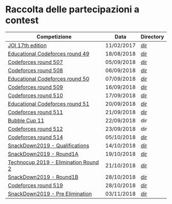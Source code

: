 # Raccolta delle partecipazioni a contest

Competizione | Data | Directory
--- | --- | ---
[JOI 17th edition](https://cms.ioi-jp.org/joi-ho-2018/index-en.html) | 11/02/2017 | [dir](https://github.com/Flipper97/PortafoglioVoti/tree/master/partecipazioni_gare/JOI_17th_edition)
[Educational Codeforces round 49](https://codeforces.com/contest/1027) | 18/08/2018 | [dir](https://github.com/Flipper97/PortafoglioVoti/tree/master/partecipazioni_gare/Educational_Codeforces_Round_49)
[Codeforces round 507](https://codeforces.com/contest/1040) | 05/09/2018 | [dir](https://github.com/Flipper97/PortafoglioVoti/tree/master/partecipazioni_gare/Codeforces_Round_507)
[Codeforces round 508](https://codeforces.com/contest/1038) | 06/09/2018 | [dir](https://github.com/Flipper97/PortafoglioVoti/tree/master/partecipazioni_gare/Codeforces_Round_508)
[Educational Codeforces round 50](https://codeforces.com/contest/1036) | 07/09/2018 | [dir](https://github.com/Flipper97/PortafoglioVoti/tree/master/partecipazioni_gare/Educational_Codeforces_Round_50)
[Codeforces round 509](https://codeforces.com/contest/1041) | 16/09/2018 | [dir](https://github.com/Flipper97/PortafoglioVoti/tree/master/partecipazioni_gare/Codeforces_Round_509)
[Codeforces round 510](https://codeforces.com/contest/1042) | 17/09/2018 | [dir](https://github.com/Flipper97/PortafoglioVoti/tree/master/partecipazioni_gare/Codeforces_Round_510)
[Educational Codeforces round 51](https://codeforces.com/contest/1051) | 20/09/2018 | [dir](https://github.com/Flipper97/PortafoglioVoti/tree/master/partecipazioni_gare/Educational_Codeforces_Round_51)
[Codeforces round 511](https://codeforces.com/contest/1047) | 21/09/2018 | [dir](https://github.com/Flipper97/PortafoglioVoti/tree/master/partecipazioni_gare/Codeforces_Round_511)
[Bubble Cup 11](https://codeforces.com/contest/1046) | 22/09/2018 | dir
[Codeforces round 512](https://codeforces.com/contest/1058) | 23/09/2018 | dir
[Codeforces round 514](https://codeforces.com/contest/1059) | 05/10/2018 | [dir](https://github.com/Flipper97/PortafoglioVoti/tree/master/partecipazioni_gare/Codeforces_Round_514)
[SnackDown2019 - Qualifications](https://www.codechef.com/SNCKQL19?utm_source=contest_listing&utm_medium=link&utm_campaign=SNCKQL19) | 14/10/2018 | [dir](https://github.com/Flipper97/PortafoglioVoti/tree/master/partecipazioni_gare/SnackDown2019_Qualifications)
[SnackDown2019 - Round1A](https://www.codechef.com/SNCK1A19?utm_source=contest_listing&utm_medium=link&utm_campaign=SNCK1A19) | 19/10/2018 | [dir](https://github.com/Flipper97/PortafoglioVoti/tree/master/partecipazioni_gare/SnackDown2019_Round1A)
[Technocup 2019 - Elimination Round 2](http://codeforces.com/contest/1031) | 21/10/2018 | [dir](https://github.com/Flipper97/PortafoglioVoti/tree/master/partecipazioni_gare/Technocup_2019_Elimination_Round_2)
[SnackDown2019 - Round1B](https://www.codechef.com/SNCK1B19?utm_source=contest_listing&utm_medium=link&utm_campaign=SNCK1B19) | 28/10/2018 | [dir](https://github.com/Flipper97/PortafoglioVoti/tree/master/partecipazioni_gare/SnackDown2019_Round1B)
[Codeforces round 519](https://codeforces.com/contest/1043) | 28/10/2018 | [dir](https://github.com/Flipper97/PortafoglioVoti/tree/master/partecipazioni_gare/Codeforces_Round_519)
[SnackDown2019 - Pre Elimination](https://www.codechef.com/SNCKPE19) | 03/11/2018 | [dir](https://github.com/Flipper97/PortafoglioVoti/tree/master/partecipazioni_gare/SnackDown2019_Pre_Elimination)